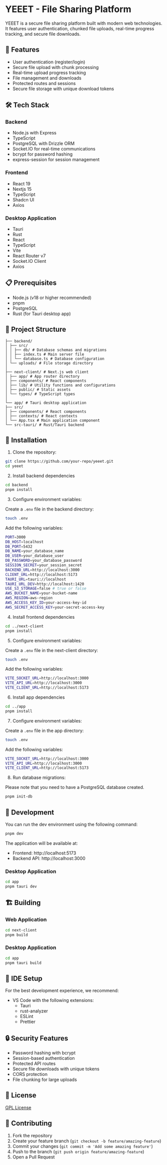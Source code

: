 # YEEET - File Sharing Platform

YEEET is a secure file sharing platform built with modern web technologies. It features user authentication, chunked file uploads, real-time progress tracking, and secure file downloads.

## 🚀 Features

- User authentication (register/login)
- Secure file upload with chunk processing
- Real-time upload progress tracking
- File management and downloads
- Protected routes and sessions
- Secure file storage with unique download tokens

## 🛠 Tech Stack

### Backend
- Node.js with Express
- TypeScript
- PostgreSQL with Drizzle ORM
- Socket.IO for real-time communications
- bcrypt for password hashing
- express-session for session management

### Frontend
- React 19
- Nextjs 15
- TypeScript
- Shadcn UI
- Axios

### Desktop Application
- Tauri
- Rust
- React
- TypeScript
- Vite
- React Router v7
- Socket.IO Client
- Axios

## 📋 Prerequisites

- Node.js (v18 or higher recommended)
- pnpm
- PostgreSQL
- Rust (for Tauri desktop app)

## 📁 Project Structure

```
├── backend/
│ ├── src/
│ │ ├── db/ # Database schemas and migrations
│ │ ├── index.ts # Main server file
│ │ └── database.ts # Database configuration
│ └── uploads/ # File storage directory
│
├── next-client/ # Next.js web client
│ ├── app/ # App router directory
│ ├── components/ # React components
│ ├── lib/ # Utility functions and configurations
│ ├── public/ # Static assets
│ └── types/ # TypeScript types
│
└── app/ # Tauri desktop application
├── src/
│ ├── components/ # React components
│ ├── contexts/ # React contexts
│ └── App.tsx # Main application component
└── src-tauri/ # Rust/Tauri backend
```

## 🔧 Installation

1. Clone the repository:

```bash
git clone https://github.com/your-repo/yeeet.git
cd yeeet
```

2. Install backend dependencies
```bash
cd backend
pnpm install
```

3. Configure environment variables:

Create a `.env` file in the backend directory:

```bash
touch .env
```

Add the following variables:

```bash
PORT=3000
DB_HOST=localhost
DB_PORT=5432
DB_NAME=your_database_name
DB_USER=your_database_user
DB_PASSWORD=your_database_password
SESSION_SECRET=your_session_secret
BACKEND_URL=http://localhost:3000
CLIENT_URL=http://localhost:5173
TAURI_URL=tauri://localhost
TAURI_URL_DEV=http://localhost:1420
USE_S3_STORAGE=false # true or false
AWS_BUCKET_NAME=your-bucket-name
AWS_REGION=aws-region
AWS_ACCESS_KEY_ID=your-access-key-id
AWS_SECRET_ACCESS_KEY=your-secret-access-key
```

4. Install frontend dependencies
```bash
cd ../next-client
pnpm install
```

5. Configure environment variables:

Create a `.env` file in the next-client directory:

```bash
touch .env
```

Add the following variables:

```bash
VITE_SOCKET_URL=http://localhost:3000
VITE_API_URL=http://localhost:3000
VITE_CLIENT_URL=http://localhost:5173
```

6. Install app dependencies
```bash
cd ../app
pnpm install
```

7. Configure environment variables:

Create a `.env` file in the app directory:

```bash
touch .env
```

Add the following variables:

```bash
VITE_SOCKET_URL=http://localhost:3000
VITE_API_URL=http://localhost:3000
VITE_CLIENT_URL=http://localhost:5173
```

8. Run database migrations:

Please note that you need to have a PostgreSQL database created.

```bash
pnpm init-db
```

## 🚀 Development

You can run the dev environment using the following command:

```bash
pnpm dev
```

The application will be available at:
- Frontend: http://localhost:5173
- Backend API: http://localhost:3000

### Desktop Application

```bash
cd app
pnpm tauri dev
```

## 🏗️ Building

### Web Application

```bash
cd next-client
pnpm build
```

### Desktop Application

```bash
cd app
pnpm tauri build
``` 

## 🔧 IDE Setup

For the best development experience, we recommend:
- VS Code with the following extensions:
  - Tauri
  - rust-analyzer
  - ESLint
  - Prettier


## 🔒 Security Features

- Password hashing with bcrypt
- Session-based authentication
- Protected API routes
- Secure file downloads with unique tokens
- CORS protection
- File chunking for large uploads

## 📝 License

[GPL License](https://www.gnu.org/licenses/gpl-3.0.html)

## 🤝 Contributing

1. Fork the repository
2. Create your feature branch (`git checkout -b feature/amazing-feature`)
3. Commit your changes (`git commit -m 'Add some amazing feature'`)
4. Push to the branch (`git push origin feature/amazing-feature`)
5. Open a Pull Request
